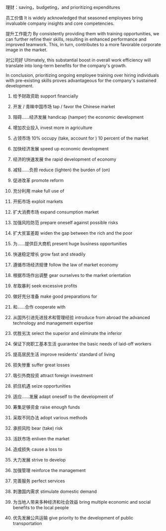 理财：saving，budgeting，and prioritizing expenditures

员工价值
It is widely acknowledged that seasoned employees bring invaluable company insights and core competencies. 

提升工作能力
By consistently providing them with training opportunities, we can further refine their skills, resulting in enhanced performance and improved teamwork. This, in turn, contributes to a more favorable corporate image in the market. 

对公司好
Ultimately, this substantial boost in overall work efficiency will translate into long-term benefits for the company's growth. 


In conclusion, prioritizing ongoing employee training over hiring individuals with pre-existing skills proves advantageous for the company's sustained development.


1. 给予财政资助 support financially

2. 开发 / 青睐中国市场 tap / favor the Chinese market

3. 阻碍……经济发展 handicap (hamper) the economic development

4. 增加农业投入 invest more in agriculture

5. 占领市场 10% occupy (take, account for ) 10 percent of the market

6. 加快经济发展 speed up economic development

7. 经济的快速发展 the rapid development of economy

8. 减轻……负担 reduce (lighten) the burden of (on)

9. 促进改革 promote reform

10. 充分利用 make full use of

11. 开拓市场 exploit markets

12. 扩大消费市场 expand consumption market

13. 加强风险防范 prepare oneself against possible risks

14. 扩大贫富差距 widen the gap between the rich and the poor

15. 为……提供巨大商机 present huge business opportunities

16. 快速稳定增长 grow fast and steadily

17. 遵循市场经济规律 follow the law of market economy

18. 根据市场作出调整 gear ourselves to the market orientation

19. 牟取暴利 seek excessive profits

20. 做好充分准备 make good preparations for

21. 和……合作 cooperate with

22. 从国外引进先进技术和管理经验 introduce from abroad the advanced technology and management expertise

23. 优胜劣汰 select the superior and eliminate the inferior

24. 保证下岗职工基本生活 guarantee the basic needs of laid-off workers

25. 提高居民生活 improve residents' standard of living

26. 损失惨重 suffer great losses

27. 吸引外商投资 attract foreign investment

28. 抓住机遇 seize opportunities

29. 适应……发展 adapt oneself to the development of

30. 筹集足够资金 raise enough funds

31. 采取不同办法 adopt various methods

32. 承担风险 bear (take) risk

33. 活跃市场 enliven the market

34. 造成损失 cause a loss to

35. 大力发展 strive to develop

36. 加强管理 reinforce the management

37. 完善服务 perfect services

38. 刺激国内需求 stimulate domestic demand

39. 为当地人带来多种经济和社会效益 bring multiple economic and social benefits to the local people

40. 优先发展公共运输 give priority to the development of public transportation